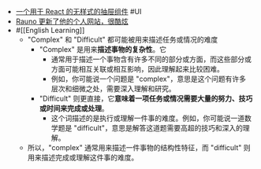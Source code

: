 - [一个用于 React 的无样式的抽屉组件](https://github.com/emilkowalski/vaul) #UI
- [Rauno 更新了他的个人网站，很酷炫](https://rauno.me/)
- #[[English Learning]]
	- "Complex" 和 "Difficult" 都可能被用来描述任务或情况的难度
		- "Complex" 是用来**描述事物的复杂性**。它
			- 通常用于描述一个事物含有许多不同的部分或方面，而这些部分或方面可能相互关联或相互影响，因此理解起来比较困难。
			- 例如，你可能说一个问题是 "complex"，意思是这个问题有许多层次和细微之处，需要深入理解和研究。
		- "Difficult" 则更直接，它**意味着一项任务或情况需要大量的努力、技巧或时间来完成或处理**。
			- 这个词描述的是执行或理解一件事的难度。例如，你可能说一道数学题是 "difficult"，意思是解答这道题需要高超的技巧和深入的理解。
	- 所以，"complex" 通常用来描述一件事物的结构性特征，而 "difficult" 则用来描述完成或理解这件事的难度。